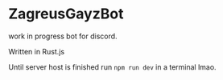 # ZagreusGayzBot
work in progress bot for discord.

Written in Rust.js

Until server host is finished run `npm run dev` in a terminal lmao.
